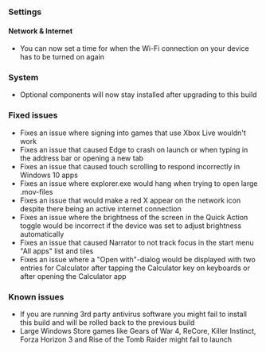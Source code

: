 ### Settings
#### Network & Internet
- You can now set a time for when the Wi-Fi connection on your device has to be turned on again

### System
- Optional components will now stay installed after upgrading to this build

### Fixed issues
- Fixes an issue where signing into games that use Xbox Live wouldn't work
- Fixes an issue that caused Edge to crash on launch or when typing in the address bar or opening a new tab
- Fixes an issue that caused touch scrolling to respond incorrectly in Windows 10 apps
- Fixes an issue where explorer.exe would hang when trying to open large .mov-files
- Fixes an issue that would make a red X appear on the network icon despite there being an active internet connection
- Fixes an issue where the brightness of the screen in the Quick Action toggle would be incorrect if the device was set to adjust brightness automatically
- Fixes an issue that caused Narrator to not track focus in the start menu "All apps" list and tiles
- Fixes an issue where a "Open with"-dialog would be displayed with two entries for Calculator after tapping the Calculator key on keyboards or after opening the Calculator app

### Known issues
- If you are running 3rd party antivirus software you might fail to install this build and will be rolled back to the previous build
- Large Windows Store games like Gears of War 4, ReCore, Killer Instinct, Forza Horizon 3 and Rise of the Tomb Raider might fail to launch
